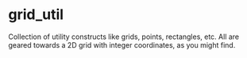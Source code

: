 # grid_util
Collection of utility constructs like grids, points, rectangles, etc. All are geared towards a 2D grid with integer coordinates, 
as you might find.